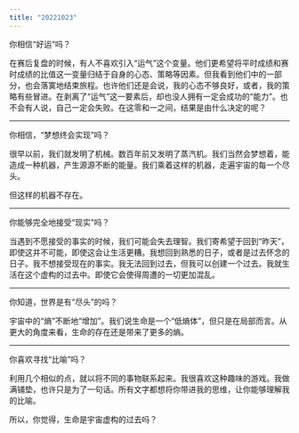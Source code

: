```yaml
---
title: "20221023"
---
```


你相信“好运”吗？

在赛后复盘的时候，有人不喜欢引入“运气”这个变量。他们更希望将平时成绩和赛时成绩的比值这一变量归结于自身的心态、策略等因素。但我看到他们中的一部分，也会落寞地结束旅程。也许他们还是会说，我的心态不够良好，或者，我的策略有些冒进。在剥离了“运气”这一要素后，却也没人拥有一定会成功的“能力”。也不会有人说，自己一定会失败。在这零和一之间，结果是由什么决定的呢？

-----

你相信，“梦想终会实现”吗？

很早以前，我们就发明了机械。数百年前又发明了蒸汽机。我们当然会梦想着，能造成一种机器，产生源源不断的能量。我们乘着这样的机器，走遍宇宙的每一个尽头。

但这样的机器不存在。

---

你能够完全地接受“现实”吗？

当遇到不愿接受的事实的时候，我们可能会失去理智。我们寄希望于回到“昨天”，即使这并不可能，即使这会让生活更糟。我想回到熟悉的日子，或者是过去怀念的日子。我不想接受现在的事实。我无法回到过去，但我可以创建一个过去。我就生活在这个虚构的过去中。即使它会使得周遭的一切更加混乱。

----

你知道，世界是有“尽头”的吗？

宇宙中的“熵”不断地“增加”。我们说生命是一个“低熵体”，但只是在局部而言。从更大的角度来看，生命的存在还是带来了更多的熵。

----

你喜欢寻找“比喻”吗？

利用几个相似的点，就以将不同的事物联系起来。我很喜欢这种趣味的游戏。我做满铺垫，也许只是为了一句话。所有文字都想将你带进我的思维，让你能够理解我的比喻。

所以，你觉得，生命是宇宙虚构的过去吗？